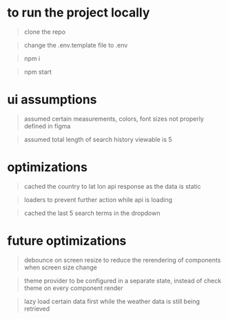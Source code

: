 # to run the project locally
> clone the repo

> change the .env.template file to .env

> npm i

> npm start 

# ui assumptions
> assumed certain measurements, colors, font sizes not properly defined in figma

> assumed total length of search history viewable is 5

# optimizations
> cached the country to lat lon api response as the data is static

> loaders to prevent further action while api is loading

> cached the last 5 search terms in the dropdown

# future optimizations
> debounce on screen resize to reduce the rerendering of components when screen size change

> theme provider to be configured in a separate state, instead of check theme on every component render

> lazy load certain data first while the weather data is still being retrieved
